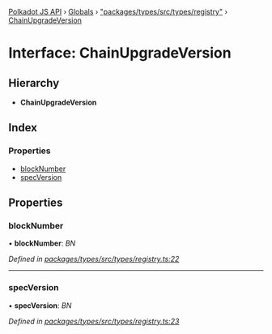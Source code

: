 [Polkadot JS API](../README.md) › [Globals](../globals.md) › ["packages/types/src/types/registry"](../modules/_packages_types_src_types_registry_.md) › [ChainUpgradeVersion](_packages_types_src_types_registry_.chainupgradeversion.md)

# Interface: ChainUpgradeVersion

## Hierarchy

* **ChainUpgradeVersion**

## Index

### Properties

* [blockNumber](_packages_types_src_types_registry_.chainupgradeversion.md#blocknumber)
* [specVersion](_packages_types_src_types_registry_.chainupgradeversion.md#specversion)

## Properties

###  blockNumber

• **blockNumber**: *BN*

*Defined in [packages/types/src/types/registry.ts:22](https://github.com/polkadot-js/api/blob/ebe6d03762/packages/types/src/types/registry.ts#L22)*

___

###  specVersion

• **specVersion**: *BN*

*Defined in [packages/types/src/types/registry.ts:23](https://github.com/polkadot-js/api/blob/ebe6d03762/packages/types/src/types/registry.ts#L23)*
